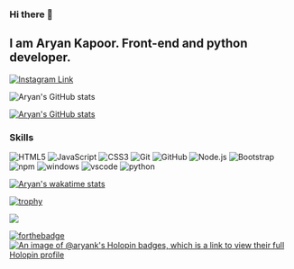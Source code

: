 
<!-- ![aryan kapoor](https://github.com/Aryankpoor/Aryankpoor/blob/master/image/1.JPG?raw=true)
-->
### Hi there 👋
## I am Aryan Kapoor. Front-end and python developer. 
[![Instagram Link](https://img.shields.io/badge/instagram.com/Aryankkap%20-%23E4405F.svg?&style=flat&logo=Instagram&logoColor=white)](https://www.instagram.com/Aryankkap/)

![Aryan's GitHub stats](https://github-readme-stats.vercel.app/api?username=Aryankpoor&show=reviews,discussions_started,discussions_answered,prs_merged,prs_merged_percentage&theme=transparent&hide_border=true&custom_title='My_Github_Stats'&rank_icon=percentile&include_all_commits=true)

[![Aryan's GitHub stats](https://github-readme-stats.vercel.app/api?username=Aryankpoor&theme=yeblu)](https://github.com/anuraghazra/github-readme-stats)

### Skills
  
  ![HTML5](https://img.shields.io/badge/-HTML5-E34F26?style=flat-square&logo=html5&logoColor=white)
  ![JavaScript](https://img.shields.io/badge/-JavaScript-yellow?style=flat-square&logo=javascript&logoColor=white)
  ![CSS3](https://img.shields.io/badge/-CSS3-1572B6?style=flat-square&logo=css3)
  ![Git](https://img.shields.io/badge/-Git-black?style=flat-square&logo=git&logoColor=white)
  ![GitHub](https://img.shields.io/badge/-GitHub-181717?style=flat-square&logo=github&logoColor=white)
  ![Node.js](https://img.shields.io/badge/-Nodejs-43853d?style=flat-square&logo=Node.js&logoColor=white)
  ![Bootstrap](https://img.shields.io/badge/-Bootstrap-563D7C?style=flat-square&logo=bootstrap)
  ![npm](https://img.shields.io/badge/-NPM-CB3837?style=flat-square&logo=npm&logoColor=white)
  ![windows](https://img.shields.io/badge/-blue?style=flat-square&logo=windows)
  ![vscode](https://img.shields.io/badge/-grey?style=flat-square&logo=visual-studio-code)
  ![python](https://img.shields.io/badge/-yellow?style=flat-square&logo=python)
  
  
  

[![Aryan's wakatime stats](https://github-readme-stats.vercel.app/api/wakatime?username=Aryankapoor&bg_color=00000000&theme=cobalt)](https://Aryankpoor.netlify.app)



  [![trophy](https://github-profile-trophy.vercel.app/?username=Aryankpoor&theme=onedark)](https://Aryankpoor.netlify.app)

  
   <!-- ! #### Responsive web design certification from freecodecamp.org
  [Freecodecamp responsive web design certification](https://raw.githubusercontent.com/Aryankpoor/Aryankpoor/master/image/Capture.JPG) -->
  
 <!--  ! #### Scientific Computing with Python from freecodecamp.org
 [freecodecamp python certification](https://github.com/Aryankpoor/Aryankpoor/blob/master/Capture.JPG?raw=true) -->
  
 <!-- ! #### Javascript Algorithms and Data Structures from freecodecamp.org
 [feecodecamp javascript certification](https://i.ibb.co/mq2WQHX/Capture.jpg) -->


<!-- https://user-images.githubusercontent.com/64773763/137669135-1f4bbc35-1fda-46b5-842c-d319928edf0c.mp4 -->



<a href="https://github.com/DenverCoder1/github-readme-streak-stats">
    <img src="https://github-readme-streak-stats.herokuapp.com/?user=Aryankpoor&theme=dark"/>
</a>



[![forthebadge](https://forthebadge.com/images/badges/made-with-markdown.svg)](https://forthebadge.com)
[![An image of @aryank's Holopin badges, which is a link to view their full Holopin profile](https://holopin.me/aryank)](https://holopin.io/@aryank)
